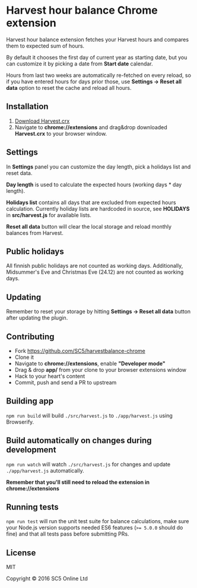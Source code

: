 # Harvest hour balance Chrome extension

Harvest hour balance extension fetches your Harvest hours and compares them to expected sum of hours.

By default it chooses the first day of current year as starting date, but you can customize it by picking a date from **Start date** calendar.

Hours from last two weeks are automatically re-fetched on every reload, so if you have entered hours for days prior those, use **Settings -> Reset all data** option to reset the cache and reload all hours.

## Installation

1. [Download Harvest.crx](https://github.com/SC5/harvestbalance-chrome/raw/master/dist/Harvest.crx)
2. Navigate to **chrome://extensions** and drag&drop downloaded **Harvest.crx** to your browser window.

## Settings

In **Settings** panel you can customize the day length, pick a holidays list and reset data.

**Day length** is used to calculate the expected hours (working days * day length).

**Holidays list** contains all days that are excluded from expected hours calculation. Currently holiday lists are hardcoded in source, see **HOLIDAYS** in **src/harvest.js** for available lists.

**Reset all data** button will clear the local storage and reload monthly balances from Harvest.

## Public holidays

All finnish public holidays are not counted as working days.
Additionally, Midsummer's Eve and Christmas Eve (24.12) are not counted as working days.

## Updating

Remember to reset your storage by hitting **Settings -> Reset all data** button after updating the plugin.

## Contributing

* Fork https://github.com/SC5/harvestbalance-chrome
* Clone it
* Navigate to **chrome://extensions**, enable **"Developer mode"**
* Drag & drop **app/** from your clone to your browser extensions window
* Hack to your heart's content
* Commit, push and send a PR to upstream

## Building app

`npm run build` will build `./src/harvest.js` to `./app/harvest.js` using Browserify.

## Build automatically on changes during development

`npm run watch` will watch `./src/harvest.js` for changes and update `./app/harvest.js` automatically.

**Remember that you'll still need to reload the extension in chrome://extensions**

## Running tests

`npm run test` will run the unit test suite for balance calculations, make sure your Node.js version supports needed ES6 features (`>= 5.0.0` should do fine) and that all tests pass before submitting PRs.

## License

MIT

Copyright © 2016 SC5 Online Ltd
